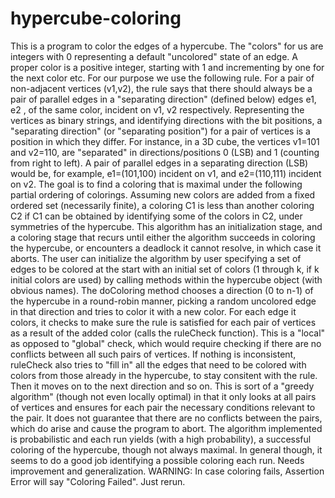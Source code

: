 hypercube-coloring
==================

This is a program to color the edges of a hypercube. The "colors" for us are integers with 0 representing a default "uncolored" state of an edge. A proper color is a positive integer, starting with 1 and incrementing by one for the next color etc.  For our purpose we use the following rule.  For a pair of non-adjacent vertices (v1,v2), the rule says that there should always be  a  pair of parallel edges in a "separating direction" (defined below) edges e1, e2 , of the same color, incident on v1, v2 respectively. Representing the vertices as binary strings, and identifying directions with the bit positions, a  "separating direction" (or "separating position") for a pair of vertices is a position in which they differ. For instance, in a 3D cube, the vertices  v1=101 and v2=110,  are  "separated" in  directions/positions 0 (LSB) and 1 (counting from right to left). A pair of parallel edges in a separating direction (LSB) would be, for example, e1=(101,100)  incident on v1, and e2=(110,111) incident  on v2. The goal is to find a coloring that is maximal under the following  partial ordering of colorings. Assuming new colors are added from a fixed ordered set (necessarily finite), a coloring C1 is less than another coloring C2 if C1 can be obtained by identifying some of the colors in C2,  under symmetries of the hypercube. This algorithm has an initialization stage, and a coloring stage that recurs until either the algorithm succeeds in coloring the hypercube, or encounters a deadlock it cannot resolve, in which case it aborts. The user can  initialize the algorithm by  user specifying  a set of edges to be colored at the start with an initial set of colors (1 through k, if k initial colors are used) by calling methods within the hypercube object (with obvious names). The doColoring method chooses a direction (0 to n-1) of the hypercube in a round-robin manner, picking a random uncolored edge in that direction and tries to color it with a new color.  For each edge it colors, it checks to make sure the rule is satisfied for each pair of vertices as a result of the added color (calls  the ruleCheck function). This is a "local" as opposed to "global" check,  which would require checking if there are no conflicts between all such pairs of vertices. If nothing is inconsistent, ruleCheck also tries to "fill in" all  the edges that need  to be colored with colors from those already in the hypercube, to stay consitent with the rule.  Then it moves on to the next direction and so on. This is sort of a "greedy algorithm" (though not even locally optimal) in that it only looks at all pairs of vertices and ensures for each pair  the necessary conditions relevant to the pair. It does not guarantee that there are no conflicts between the pairs, which do arise and cause the program to abort. The algorithm implemented is probabilistic and each run yields (with a high probability), a successful coloring of the hypercube, though not always maximal. In general though, it seems to do a good job identifying a possible coloring each run. Needs improvement and generalization.
WARNING: In case coloring fails, Assertion Error will say "Coloring Failed". Just rerun.

